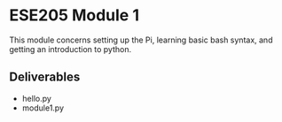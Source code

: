 # ESE205 Module 1

This module concerns setting up the Pi, learning basic bash syntax, and getting an introduction to python.

## Deliverables

- hello.py
- module1.py
